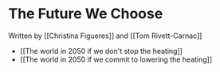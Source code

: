 # The Future We Choose
Written by [[Christina Figueres]] and [[Tom Rivett-Carnac]]

- [[The world in 2050 if we don't stop the heating]]
- [[The world in 2050 if we commit to lowering the heating]]
